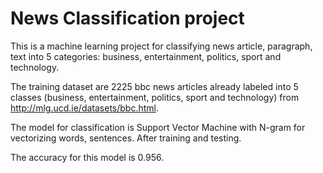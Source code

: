 # News Classification project 

This is a machine learning project for classifying news article, paragraph, text into 5 categories: business, entertainment, politics, sport and technology. 

The training dataset are 2225 bbc news articles already labeled into 5 classes (business, entertainment, politics, sport and technology) from http://mlg.ucd.ie/datasets/bbc.html. 

The model for classification is Support Vector Machine with N-gram for vectorizing words, sentences. After training and testing. 

The accuracy for this model is 0.956.